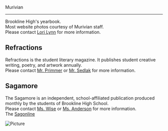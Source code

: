 Murivian  

-----------

Brookline High's yearbook.   
Most website photos courtesy of Murivian staff.  
Please contact [Lori Lynn](mailto:lori_lynn@psbma.org) for more information.

Refractions
-----------

Refractions is the student literary magazine. It publishes student creative writing, poetry, and artwork annually.  
Please contact [Mr. Primmer](mailto:rob_primmer@psbma.org) or [Mr. Sedlak](mailto:peter_sedlak@psbma.org) for more information.

Sagamore
--------

The Sagamore is an independent, school-affiliated publication produced monthly by the students of Brookline High School.  
Please contact [Ms. Wise](mailto:lindsay_wise@psbma.org) or [Ms. Anderson](mailto:marcella_anderson@psbma.org) for more information.  
The [Sagonline](http://thesagonline.com)

![Picture](/uploads/8/0/1/5/801512/6042818.jpg?278)